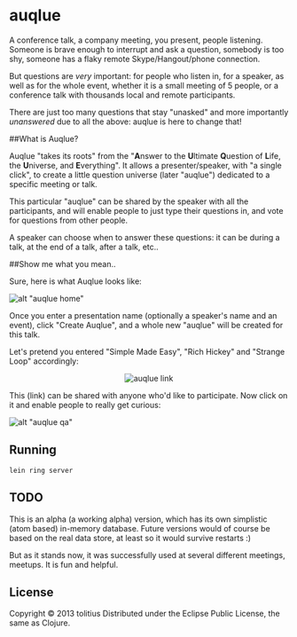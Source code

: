 # auqlue

A conference talk, a company meeting, you present, people listening. Someone is brave enough to interrupt and ask a question, somebody is too shy, someone has a flaky remote Skype/Hangout/phone connection.

But questions are _very_ important: for people who listen in, for a speaker, as well as for the whole event, whether it is a small meeting of 5 people, or a conference talk with thousands local and remote participants.

There are just too many questions that stay "unasked" and more importantly _unanswered_ due to all the above: auqlue is here to change that!

##What is Auqlue?

Auqlue "takes its roots" from the "**A**nswer to the **U**ltimate **Q**uestion of **L**ife, the **U**niverse, and **E**verything". It allows a presenter/speaker, with "a single click", to create a little question universe (later "auqlue") dedicated to a specific meeting or talk.

This particular "auqlue" can be shared by the speaker with all the participants, and will enable people to just type their questions in, and vote for questions from other people.

A speaker can choose when to answer these questions: it can be during a talk, at the end of a talk, after a talk, etc..

##Show me what you mean..

Sure, here is what Auqlue looks like:

![alt "auqlue home"](https://raw.github.com/tolitius/auqlue/master/mockup/auqlue.home.png?raw=true)

Once you enter a presentation name (optionally a speaker's name and an event), click "Create Auqlue", and a whole new "auqlue" will be created for this talk. 

Let's pretend you entered "Simple Made Easy", "Rich Hickey" and "Strange Loop" accordingly:

<p align="center">
  <img src="https://raw.github.com/tolitius/auqlue/master/mockup/auqlue.link.png?raw=true" alt="auqlue link"/>
</p>

This (link) can be shared with anyone who'd like to participate. Now click on it and enable people to really get curious:

![alt "auqlue qa"](https://raw.github.com/tolitius/auqlue/master/mockup/auqlue.qa.png?raw=true)

## Running

```
lein ring server
```

## TODO

This is an alpha (a working alpha) version, which has its own simplistic (atom based) in-memory database. Future versions would of course be based on the real data store, at least so it would survive restarts :)

But as it stands now, it was successfully used at several different meetings, meetups. It is fun and helpful.

## License

Copyright © 2013 tolitius
Distributed under the Eclipse Public License, the same as Clojure.
